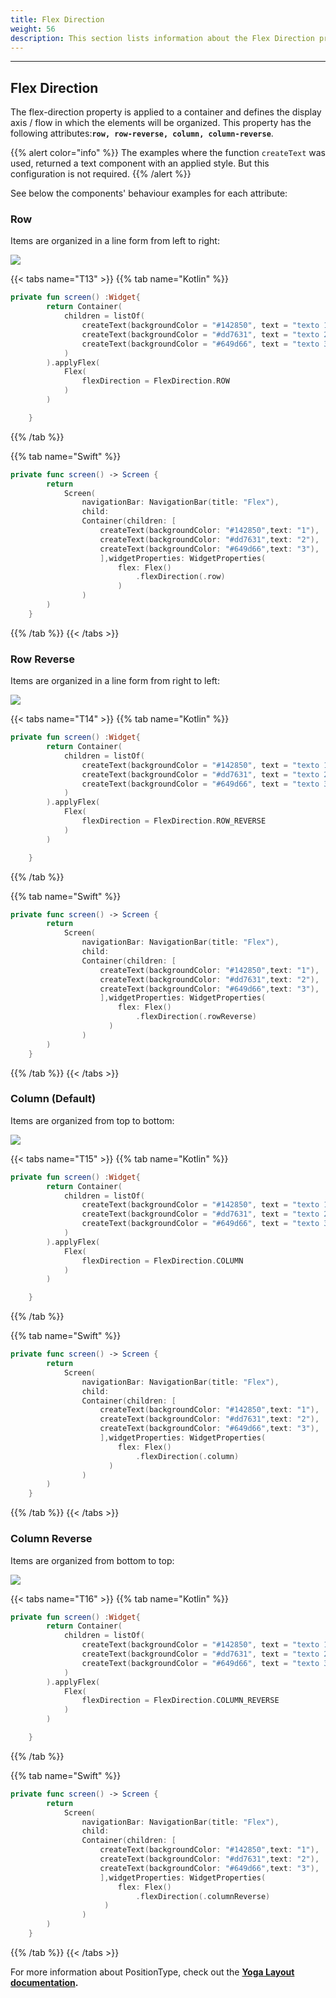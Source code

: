 ```yaml
---
title: Flex Direction
weight: 56
description: This section lists information about the Flex Direction property
---
```


---

## Flex Direction

The flex-direction property is applied to a container and defines the display axis / flow in which the elements will be organized. This property has the following attributes:**`row, row-reverse, column, column-reverse`**. 

{{% alert color="info" %}}
The examples where the function `createText` was used, returned a text component with an applied style. But this configuration is not required.
{{% /alert %}}

See below the components' behaviour examples for each attribute:  

### **Row**   

Items are organized in a line form from left to right:

![](https://lh6.googleusercontent.com/0ttoF3Ax_Ri25n47srlTniG15bU6NRL4maTig46NgKXHqT2EWiRZaqZUl5fRaTxSPoXkQYQXLxX6xF_FQLjqNxqGKxqqGCoRqOzEi9xqrRwcKBSpdxqzg4QLxaZwPCLWUr8bZzmH)

{{< tabs name="T13" >}}
{{% tab name="Kotlin" %}}

```kotlin
private fun screen() :Widget{
        return Container(
            children = listOf(
                createText(backgroundColor = "#142850", text = "texto 1"),
                createText(backgroundColor = "#dd7631", text = "texto 2"),
                createText(backgroundColor = "#649d66", text = "texto 3")
            )
        ).applyFlex(
            Flex(
                flexDirection = FlexDirection.ROW
            )
        )

    }
```

{{% /tab %}}

{{% tab name="Swift" %}}
```swift
private func screen() -> Screen {
        return
            Screen(
                navigationBar: NavigationBar(title: "Flex"),
                child:
                Container(children: [
                    createText(backgroundColor: "#142850",text: "1"),
                    createText(backgroundColor: "#dd7631",text: "2"),
                    createText(backgroundColor: "#649d66",text: "3"),
                    ],widgetProperties: WidgetProperties(
                        flex: Flex()  
                            .flexDirection(.row)
                        )
                )
        )
    }
```
{{% /tab %}}
{{< /tabs >}}

### **Row Reverse**

Items are organized in a line form from right to left:

![](https://lh6.googleusercontent.com/kdSZZslWJyiaJZWS_eXCnvX8Z8qfhoqA9PBWEHS4tb6hpz3yc8zOTzYb4GK5185EjsNZ-O2w2KPkeZimUyjP50O4rM599IOaVBc8p9sEd8qJAGnZ_GG7A6GIXlZWaCNVYEc52OvR)

{{< tabs name="T14" >}}
{{% tab name="Kotlin" %}}

```kotlin
private fun screen() :Widget{
        return Container(
            children = listOf(
                createText(backgroundColor = "#142850", text = "texto 1"),
                createText(backgroundColor = "#dd7631", text = "texto 2"),
                createText(backgroundColor = "#649d66", text = "texto 3")
            )
        ).applyFlex(
            Flex(
                flexDirection = FlexDirection.ROW_REVERSE
            )
        )

    }
```

{{% /tab %}}

{{% tab name="Swift" %}}
```swift
private func screen() -> Screen {
        return
            Screen(
                navigationBar: NavigationBar(title: "Flex"),
                child:
                Container(children: [
                    createText(backgroundColor: "#142850",text: "1"),
                    createText(backgroundColor: "#dd7631",text: "2"),
                    createText(backgroundColor: "#649d66",text: "3"),
                    ],widgetProperties: WidgetProperties(
                        flex: Flex()
                            .flexDirection(.rowReverse)
                      )
                )
        )
    }
```
{{% /tab %}}
{{< /tabs >}}

### **Column \(Default\)** 

Items are organized from top to bottom:

![](https://lh3.googleusercontent.com/tTTwTgsoEdEu1gB3x2cfKWf6mHHNCI4b40e_JQUKWLBxWO3HdB6a9pKm8heXLluFLDFvg_Vyh1e6teQWVuFyQdGdXMBis9r2X4WhIE9Nn8EvyVcpuSG0wvJGLUjcvOlcK67qat98)

{{< tabs name="T15" >}}
{{% tab name="Kotlin" %}}

```kotlin
private fun screen() :Widget{
        return Container(
            children = listOf(
                createText(backgroundColor = "#142850", text = "texto 1"),
                createText(backgroundColor = "#dd7631", text = "texto 2"),
                createText(backgroundColor = "#649d66", text = "texto 3")
            )
        ).applyFlex(
            Flex(
                flexDirection = FlexDirection.COLUMN
            )
        )

    }
```

{{% /tab %}}

{{% tab name="Swift" %}}
```swift
private func screen() -> Screen {
        return
            Screen(
                navigationBar: NavigationBar(title: "Flex"),
                child:
                Container(children: [
                    createText(backgroundColor: "#142850",text: "1"),
                    createText(backgroundColor: "#dd7631",text: "2"),
                    createText(backgroundColor: "#649d66",text: "3"),
                    ],widgetProperties: WidgetProperties(
                        flex: Flex()
                            .flexDirection(.column)
                      )
                )
        )
    }
```
{{% /tab %}}
{{< /tabs >}}

### **Column Reverse**

Items are organized from bottom to top:

![](https://lh5.googleusercontent.com/qXQqn6W3I5PhtU0PSHkXQbwNtvybgtNTQtAGvNf5zNwA0LwMtTkrI3ZUPqRYfQeTjPzANi58cCfpbLEfs5ChiGi1TXqDkp6PmgbedVmWgrSICCdVpINqyCnOGdcz9Dp6Ott1SOnY)

{{< tabs name="T16" >}}
{{% tab name="Kotlin" %}}

```kotlin
private fun screen() :Widget{
        return Container(
            children = listOf(
                createText(backgroundColor = "#142850", text = "texto 1"),
                createText(backgroundColor = "#dd7631", text = "texto 2"),
                createText(backgroundColor = "#649d66", text = "texto 3")
            )
        ).applyFlex(
            Flex(
                flexDirection = FlexDirection.COLUMN_REVERSE
            )
        )

    }
```

{{% /tab %}}

{{% tab name="Swift" %}}
```swift
private func screen() -> Screen {
        return
            Screen(
                navigationBar: NavigationBar(title: "Flex"),
                child:
                Container(children: [
                    createText(backgroundColor: "#142850",text: "1"),
                    createText(backgroundColor: "#dd7631",text: "2"),
                    createText(backgroundColor: "#649d66",text: "3"),
                    ],widgetProperties: WidgetProperties(
                        flex: Flex()
                            .flexDirection(.columnReverse)
                     )
                )
        )
    }
```
{{% /tab %}}
{{< /tabs >}}

For more information about PositionType, check out the [**Yoga Layout documentation**](https://yogalayout.com/docs/flex/)**.**
